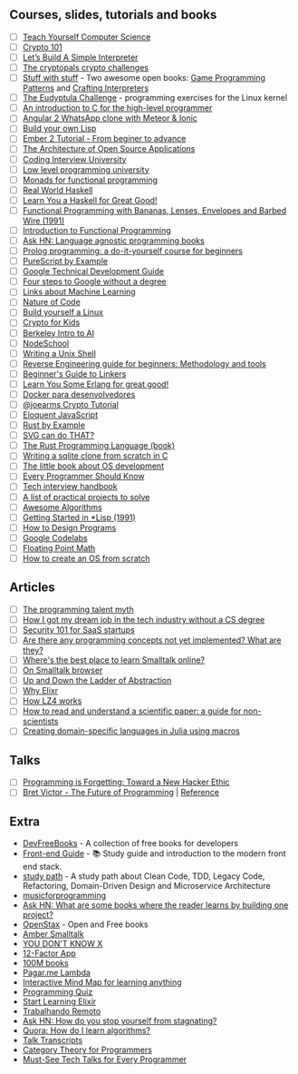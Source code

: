 
## Courses, slides, tutorials and books
- [ ] [Teach Yourself Computer Science](https://teachyourselfcs.com/)
- [ ] [Crypto 101](https://www.crypto101.io/)
- [ ] [Let’s Build A Simple Interpreter](https://ruslanspivak.com/lsbasi-part1/)
- [ ] [The cryptopals crypto challenges](http://cryptopals.com/)
- [ ] [Stuff with stuff](http://stuffwithstuff.com/) - Two awesome open books: [Game Programming Patterns](http://gameprogrammingpatterns.com/) and [Crafting Interpreters](http://craftinginterpreters.com/)
- [ ] [The Eudyptula Challenge](http://eudyptula-challenge.org/) - programming exercises for the Linux kernel
- [ ] [An introduction to C for the high-level programmer](http://charliethe.ninja/slideshow/english/introtoc#1)
- [ ] [Angular 2 WhatsApp clone with Meteor & Ionic](https://angular-meteor.com/tutorials/whatsapp2/)
- [ ] [Build your own Lisp](http://www.buildyourownlisp.com/)
- [ ] [Ember 2 Tutorial - From beginer to advance](http://yoember.com/)
- [ ] [The Architecture of Open Source Applications](http://aosabook.org/en/index.html)
- [ ] [Coding Interview University](https://github.com/jwasham/coding-interview-university)
- [ ] [Low level programming university](https://github.com/gurugio/lowlevelprogramming-university)
- [ ] [Monads for functional programming](http://homepages.inf.ed.ac.uk/wadler/papers/marktoberdorf/baastad.pdf)
- [ ] [Real World Haskell](http://book.realworldhaskell.org/read/)
- [ ] [Learn You a Haskell for Great Good!](http://learnyouahaskell.com/)
- [ ] [Functional Programming with Bananas, Lenses, Envelopes and Barbed Wire (1991)](http://citeseerx.ist.psu.edu/viewdoc/summary?doi=10.1.1.41.125)
- [ ] [Introduction to Functional Programming](https://www.amazon.com/Introduction-Functional-Programming-International-Computing/dp/0134841891)
- [ ] [Ask HN: Language agnostic programming books](https://news.ycombinator.com/item?id=14486657)
- [ ] [Prolog programming: a do-it-yourself course for beginners](http://cs.union.edu/~striegnk/courses/esslli04prolog/)
- [ ] [PureScript by Example](https://leanpub.com/purescript/read)
- [ ] [Google  Technical Development Guide](https://www.google.com/about/careers/students/guide-to-technical-development.html)
- [ ] [Four steps to Google without a degree](https://medium.com/always-be-coding/four-steps-to-google-without-a-degree-8f381aa6bd5e)
- [ ] [Links about Machine Learning](https://github.com/CodingTrain/Machine-Learning)
- [ ] [Nature of Code](http://natureofcode.com/)
- [ ] [Build yourself a Linux](https://github.com/MichielDerhaeg/build-linux)
- [ ] [Crypto for Kids](https://github.com/sustrik/crypto-for-kids)
- [ ] [Berkeley Intro to AI](http://ai.berkeley.edu/home.html)
- [ ] [NodeSchool](https://nodeschool.io/)
- [ ] [Writing a Unix Shell](https://indradhanush.github.io/blog/writing-a-unix-shell-part-1/)
- [ ] [Reverse Engineering guide for beginners: Methodology and tools](https://0x00sec.org/t/re-guide-for-beginners-methodology-and-tools/2242)
- [ ] [Beginner's Guide to Linkers](http://www.lurklurk.org/linkers/linkers.html)
- [ ] [Learn You Some Erlang for great good!](http://learnyousomeerlang.com/)
- [ ] [Docker para desenvolvedores](https://github.com/gomex/docker-para-desenvolvedores)
- [ ] [@joearms Crypto Tutorial](https://github.com/joearms/crypto_tutorial)
- [ ] [Eloquent JavaScript](http://eloquentjavascript.net/)
- [ ] [Rust by Example](https://github.com/rust-lang/rust-by-example)
- [ ] [SVG can do THAT?](http://slides.com/sdrasner/svg-can-do-that/)
- [ ] [The Rust Programming Language (book)](https://github.com/rust-lang/book)
- [ ] [Writing a sqlite clone from scratch in C](https://github.com/cstack/db_tutorial)
- [ ] [The little book about OS development](https://littleosbook.github.io/)
- [ ] [Every Programmer Should Know](https://github.com/mr-mig/every-programmer-should-know)
- [ ] [Tech interview handbook](https://github.com/yangshun/tech-interview-handbook)
- [ ] [A list of practical projects to solve](https://github.com/karan/Projects)
- [ ] [Awesome Algorithms](https://github.com/tayllan/awesome-algorithms)
- [ ] [Getting Started in *Lisp (1991)](http://people.csail.mit.edu/bradley/cm5docs/nov06/GettingStartedinStarLisp.pdf)
- [ ] [How to Design Programs](http://htdp.org/)
- [ ] [Google Codelabs](https://codelabs.developers.google.com/)
- [ ] [Floating Point Math](http://0.30000000000000004.com/)
- [ ] [How to create an OS from scratch](https://github.com/cfenollosa/os-tutorial)

## Articles
- [ ] [The programming talent myth](https://lwn.net/Articles/641779/)
- [ ] [How I got my dream job in the tech industry without a CS degree](https://billmei.net/blog/silicon-valley-job-search)
- [ ] [Security 101 for SaaS startups](https://github.com/forter/security-101-for-saas-startups)
- [ ] [Are there any programming concepts not yet implemented? What are they?](https://www.quora.com/Are-there-any-programming-concepts-not-yet-implemented-What-are-they)
- [ ] [Where's the best place to learn Smalltalk online?](https://www.quora.com/Wheres-the-best-place-to-learn-Smalltalk-online)
- [ ] [On Smalltalk browser](http://onsmalltalk.com/on-the-smalltalk-browser)
- [ ] [Up and Down the Ladder of Abstraction](http://worrydream.com/LadderOfAbstraction/)
- [ ] [Why Elixr](http://theerlangelist.com/article/why_elixir)
- [ ] [How LZ4 works](https://ticki.github.io/blog/how-lz4-works/)
- [ ] [How to read and understand a scientific paper: a guide for non-scientists](http://blogs.lse.ac.uk/impactofsocialsciences/2016/05/09/how-to-read-and-understand-a-scientific-paper-a-guide-for-non-scientists/)
- [ ] [Creating domain-specific languages in Julia using macros](https://julialang.org/blog/2017/08/dsl)

## Talks
- [ ] [Programming is Forgetting: Toward a New Hacker Ethic](http://opentranscripts.org/transcript/programming-forgetting-new-hacker-ethic/)
- [ ] [Bret Victor - The Future of Programming](https://vimeo.com/71278954) | [Reference](http://worrydream.com/dbx/)
## Extra
- [DevFreeBooks](https://devfreebooks.github.io/) - A collection of free books for developers
- [Front-end Guide](https://github.com/grab/front-end-guide) - :books: Study guide and introduction to the modern front end stack.
- [study path](https://github.com/joebew42/study-path) - A study path about Clean Code, TDD, Legacy Code, Refactoring, Domain-Driven Design and Microservice Architecture
- [musicforprogramming](https://musicforprogramming.net/?one)
- [Ask HN: What are some books where the reader learns by building one project?](https://news.ycombinator.com/item?id=13660086)
- [OpenStax](https://openstax.org/subjects) - Open and Free books
- [Amber Smalltalk](http://www.amber-lang.net/)
- [YOU DON'T KNOW X](https://github.com/ythecombinator/You-Dont-Know-X#javascript)
- [12-Factor App](https://12factor.net/)
- [100M books](http://www.100millionbooks.org/)
- [Pagar.me Lambda](https://github.com/pagarme/lambda)
- [Interactive Mind Map for learning anything](https://github.com/nikitavoloboev/knowledge-map)
- [Programming Quiz](https://quiz.triplebyte.com/)
- [Start Learning Elixir](https://startlearningelixir.com/)
- [Trabalhando Remoto](https://github.com/DyegoCosta/trabalhando-remoto)
- [Ask HN: How do you stop yourself from stagnating?](https://news.ycombinator.com/item?id=16053578)
- [Quora: How do I learn algorithms?](https://www.quora.com/How-do-I-learn-algorithms-Provide-material-if-possible/answer/Sief-Khafagi)
- [Talk Transcripts](https://github.com/matthiasn/talk-transcripts)
- [Category Theory for Programmers](https://github.com/onlurking/category-theory-for-programmers)
- [Must-See Tech Talks for Every Programmer](https://www.ybrikman.com/writing/2014/05/29/must-see-tech-talks-for-every-programmer/)
